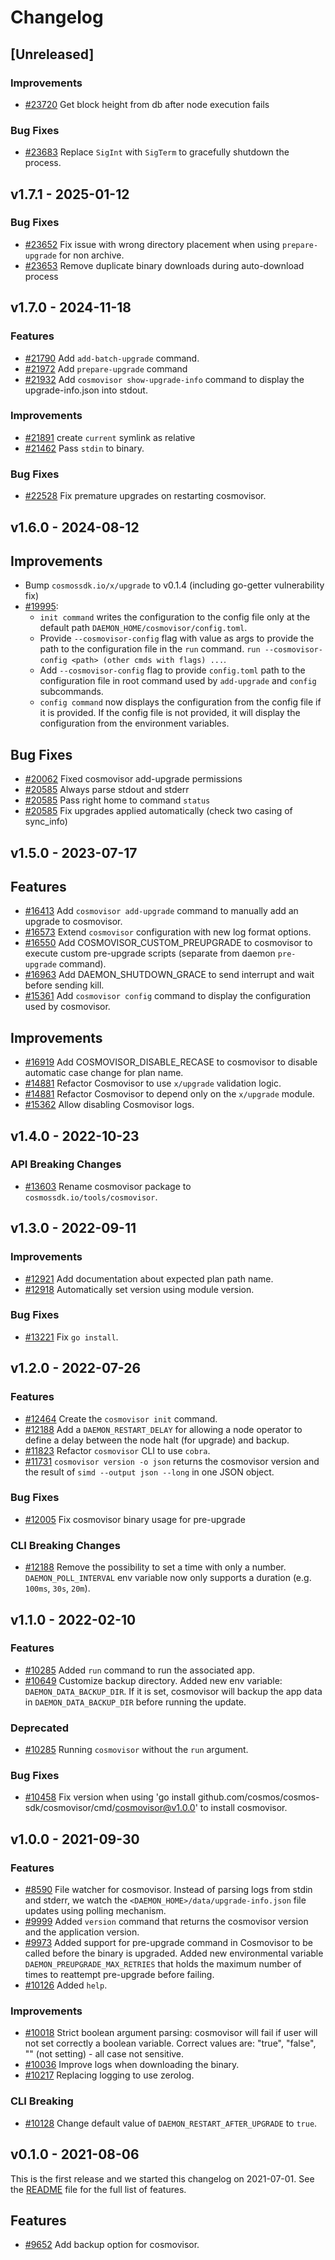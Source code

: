 <!--
Guiding Principles:

Changelogs are for humans, not machines.
There should be an entry for every single version.
The same types of changes should be grouped.
Versions and sections should be linkable.
The latest version comes first.
The release date of each version is displayed.
Mention whether you follow Semantic Versioning.

Usage:

Change log entries are to be added to the Unreleased section under the
appropriate stanza (see below). Each entry should ideally include a tag and
the Github issue reference in the following format:

* (<tag>) \#<issue-number> message

The issue numbers will later be link-ified during the release process so you do
not have to worry about including a link manually, but you can if you wish.

Types of changes (Stanzas):

"Features" for new features.
"Improvements" for changes in existing functionality.
"Deprecated" for soon-to-be removed features.
"Bug Fixes" for any bug fixes.
"Client Breaking" for breaking Protobuf, gRPC and REST routes used by end-users.
"CLI Breaking" for breaking CLI commands.
"API Breaking" for breaking exported APIs used by developers building on SDK.
Ref: https://keepachangelog.com/en/1.0.0/
-->

# Changelog

## [Unreleased]

### Improvements

* [#23720](https://github.com/cosmos/cosmos-sdk/pull/23720) Get block height from db after node execution fails

### Bug Fixes

* [#23683](https://github.com/cosmos/cosmos-sdk/pull/23683) Replace `SigInt` with `SigTerm` to gracefully shutdown the process.

## v1.7.1 - 2025-01-12

### Bug Fixes

* [#23652](https://github.com/cosmos/cosmos-sdk/pull/23652) Fix issue with wrong directory placement when using `prepare-upgrade` for non archive.
* [#23653](https://github.com/cosmos/cosmos-sdk/pull/23653) Remove duplicate binary downloads during auto-download process

## v1.7.0 - 2024-11-18

### Features

* [#21790](https://github.com/cosmos/cosmos-sdk/pull/21790) Add `add-batch-upgrade` command.
* [#21972](https://github.com/cosmos/cosmos-sdk/pull/21972) Add `prepare-upgrade` command
* [#21932](https://github.com/cosmos/cosmos-sdk/pull/21932) Add `cosmovisor show-upgrade-info` command to display the upgrade-info.json into stdout.

### Improvements

* [#21891](https://github.com/cosmos/cosmos-sdk/pull/21891) create `current` symlink as relative
* [#21462](https://github.com/cosmos/cosmos-sdk/pull/21462) Pass `stdin` to binary.
  
### Bug Fixes

* [#22528](https://github.com/cosmos/cosmos-sdk/pull/22528) Fix premature upgrades on restarting cosmovisor.

## v1.6.0 - 2024-08-12

## Improvements

* Bump `cosmossdk.io/x/upgrade` to v0.1.4 (including go-getter vulnerability fix)
* [#19995](https://github.com/cosmos/cosmos-sdk/pull/19995):
    * `init command` writes the configuration to the config file only at the default path `DAEMON_HOME/cosmovisor/config.toml`.
    * Provide `--cosmovisor-config` flag with value as args to provide the path to the configuration file in the `run` command. `run --cosmovisor-config <path> (other cmds with flags) ...`.
    * Add `--cosmovisor-config` flag to provide `config.toml` path to the configuration file in root command used by `add-upgrade` and `config` subcommands.
    * `config command` now displays the configuration from the config file if it is provided. If the config file is not provided, it will display the configuration from the environment variables.

## Bug Fixes

* [#20062](https://github.com/cosmos/cosmos-sdk/pull/20062) Fixed cosmovisor add-upgrade permissions
* [#20585](https://github.com/cosmos/cosmos-sdk/pull/20585) Always parse stdout and stderr
* [#20585](https://github.com/cosmos/cosmos-sdk/pull/20585) Pass right home to command `status`
* [#20585](https://github.com/cosmos/cosmos-sdk/pull/20585) Fix upgrades applied automatically (check two casing of sync_info)

## v1.5.0 - 2023-07-17

## Features

* [#16413](https://github.com/cosmos/cosmos-sdk/issues/16413) Add `cosmovisor add-upgrade` command to manually add an upgrade to cosmovisor.
* [#16573](https://github.com/cosmos/cosmos-sdk/pull/16573) Extend `cosmovisor` configuration with new log format options.
* [#16550](https://github.com/cosmos/cosmos-sdk/pull/16550) Add COSMOVISOR_CUSTOM_PREUPGRADE to cosmovisor to execute custom pre-upgrade scripts (separate from daemon `pre-upgrade` command).
* [#16963](https://github.com/cosmos/cosmos-sdk/pull/16963) Add DAEMON_SHUTDOWN_GRACE to send interrupt and wait before sending kill.
* [#15361](https://github.com/cosmos/cosmos-sdk/pull/15361) Add `cosmovisor config` command to display the configuration used by cosmovisor.

## Improvements

* [#16919](https://github.com/cosmos/cosmos-sdk/pull/16919) Add COSMOVISOR_DISABLE_RECASE to cosmovisor to disable automatic case change for plan name.
* [#14881](https://github.com/cosmos/cosmos-sdk/pull/14881) Refactor Cosmovisor to use `x/upgrade` validation logic.
* [#14881](https://github.com/cosmos/cosmos-sdk/pull/14881) Refactor Cosmovisor to depend only on the `x/upgrade` module.
* [#15362](https://github.com/cosmos/cosmos-sdk/pull/15362) Allow disabling Cosmovisor logs.

## v1.4.0 - 2022-10-23

### API Breaking Changes

* [#13603](https://github.com/cosmos/cosmos-sdk/pull/13603) Rename cosmovisor package to `cosmossdk.io/tools/cosmovisor`.

## v1.3.0 - 2022-09-11

### Improvements

* [#12921](https://github.com/cosmos/cosmos-sdk/pull/12918) Add documentation about expected plan path name.
* [#12918](https://github.com/cosmos/cosmos-sdk/pull/12918) Automatically set version using module version.

### Bug Fixes

* [#13221](https://github.com/cosmos/cosmos-sdk/pull/13221) Fix `go install`.

## v1.2.0 - 2022-07-26

### Features

* [\#12464](https://github.com/cosmos/cosmos-sdk/pull/12464) Create the `cosmovisor init` command.
* [\#12188](https://github.com/cosmos/cosmos-sdk/pull/12188) Add a `DAEMON_RESTART_DELAY` for allowing a node operator to define a delay between the node halt (for upgrade) and backup.
* [\#11823](https://github.com/cosmos/cosmos-sdk/pull/11823) Refactor `cosmovisor` CLI to use `cobra`.
* [\#11731](https://github.com/cosmos/cosmos-sdk/pull/11731) `cosmovisor version -o json` returns the cosmovisor version and the result of `simd --output json --long` in one JSON object.

### Bug Fixes

* [\#12005](https://github.com/cosmos/cosmos-sdk/pull/12005) Fix cosmovisor binary usage for pre-upgrade

### CLI Breaking Changes

* [\#12188](https://github.com/cosmos/cosmos-sdk/pull/12188) Remove the possibility to set a time with only a number. `DAEMON_POLL_INTERVAL` env variable now only supports a duration (e.g. `100ms`, `30s`, `20m`).

## v1.1.0 - 2022-02-10

### Features

* [\#10285](https://github.com/cosmos/cosmos-sdk/pull/10316) Added `run` command to run the associated app.
* [\#10649](https://github.com/cosmos/cosmos-sdk/pull/10649) Customize backup directory. Added new env variable: `DAEMON_DATA_BACKUP_DIR`. If it is set, cosmovisor will backup the app data in `DAEMON_DATA_BACKUP_DIR` before running the update.

### Deprecated

* [\#10285](https://github.com/cosmos/cosmos-sdk/pull/10316) Running `cosmovisor` without the `run` argument.

### Bug Fixes

* [\#10458](https://github.com/cosmos/cosmos-sdk/pull/10458) Fix version when using 'go install github.com/cosmos/cosmos-sdk/cosmovisor/cmd/cosmovisor@v1.0.0' to install cosmovisor.

## v1.0.0 - 2021-09-30

### Features

* [\#8590](https://github.com/cosmos/cosmos-sdk/pull/8590) File watcher for cosmovisor. Instead of parsing logs from stdin and stderr, we watch the `<DAEMON_HOME>/data/upgrade-info.json` file updates using polling mechanism.
* [\#9999](https://github.com/cosmos/cosmos-sdk/pull/10103) Added `version` command that returns the cosmovisor version and the application version.
* [\#9973](https://github.com/cosmos/cosmos-sdk/pull/10056) Added support for pre-upgrade command in Cosmovisor to be called before the binary is upgraded. Added new environmental variable `DAEMON_PREUPGRADE_MAX_RETRIES` that holds the maximum number of times to reattempt pre-upgrade before failing.
* [\#10126](https://github.com/cosmos/cosmos-sdk/pull/10229) Added `help`.

### Improvements

* [\#10018](https://github.com/cosmos/cosmos-sdk/pull/10018) Strict boolean argument parsing: cosmovisor will fail if user will not set correctly a boolean variable. Correct values are: "true", "false", "" (not setting) - all case not sensitive.
* [\#10036](https://github.com/cosmos/cosmos-sdk/pull/10036) Improve logs when downloading the binary.
* [\#10217](https://github.com/cosmos/cosmos-sdk/pull/10217) Replacing logging to use zerolog.

### CLI Breaking

* [\#10128](https://github.com/cosmos/cosmos-sdk/pull/10128) Change default value of `DAEMON_RESTART_AFTER_UPGRADE` to `true`.

## v0.1.0 - 2021-08-06

This is the first release and we started this changelog on 2021-07-01. See the [README](https://github.com/cosmos/cosmos-sdk/blob/release/cosmovisor/v0.1.x/cosmovisor/CHANGELOG.md) file for the full list of features.

## Features

* [\#9652](https://github.com/cosmos/cosmos-sdk/pull/9652) Add backup option for cosmovisor.
